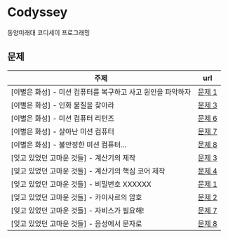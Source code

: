 # Codyssey
동양미래대 코디세이 프로그래밍

## 문제
| 주제 | url |
| --- | :---: |
| [이별은 화성] - 미션 컴퓨터를 복구하고 사고 원인을 파악하자 | [문제 1](https://github.com/Mangjun/Codyssey/tree/main/project1/procedure1/problem1) |
| [이별은 화성] - 인화 물질을 찾아라 | [문제 3](https://github.com/Mangjun/Codyssey/tree/main/project1/procedure1/problem3) |
| [이별은 화성] - 미션 컴퓨터 리턴즈 | [문제 6](https://github.com/Mangjun/Codyssey/tree/main/project1/procedure1/problem6) |
| [이별은 화성] - 살아난 미션 컴퓨터 | [문제 7](https://github.com/Mangjun/Codyssey/tree/main/project1/procedure1/problem7) |
| [이별은 화성] - 불안정한 미션 컴퓨터... | [문제 8](https://github.com/Mangjun/Codyssey/tree/main/project1/procedure1/problem8) |
| [잊고 있었던 고마운 것들] - 계산기의 제작 | [문제 3](https://github.com/Mangjun/Codyssey/tree/main/project1/procedure2/problem3) |
| [잊고 있었던 고마운 것들] - 계산기의 핵심 코어 제작 | [문제 4](https://github.com/Mangjun/Codyssey/tree/main/project1/procedure2/problem4) |
| [잊고 있었던 고마운 것들] - 비밀번호 XXXXXX | [문제 1](https://github.com/Mangjun/Codyssey/tree/main/project1/procedure2/problem1) |
| [잊고 있었던 고마운 것들] - 카이사르의 암호 | [문제 2](https://github.com/Mangjun/Codyssey/tree/main/project1/procedure2/problem2) |
| [잊고 있었던 고마운 것들] - 자비스가 필요해! | [문제 7](https://github.com/Mangjun/Codyssey/tree/main/project1/procedure2/problem7) |
| [잊고 있었던 고마운 것들] - 음성에서 문자로 | [문제 8](https://github.com/Mangjun/Codyssey/tree/main/project1/procedure2/problem8) |
